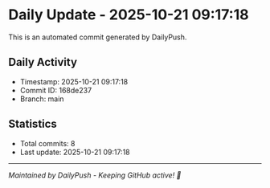 # Daily Update - 2025-10-21 09:17:18

This is an automated commit generated by DailyPush.

## Daily Activity
- Timestamp: 2025-10-21 09:17:18
- Commit ID: 168de237
- Branch: main

## Statistics
- Total commits: 8
- Last update: 2025-10-21 09:17:18

---
*Maintained by DailyPush - Keeping GitHub active! 🚀*
